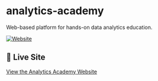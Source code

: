 # analytics-academy
Web-based platform for hands-on data analytics education.

[![Website](https://img.shields.io/website?url=https%3A%2F%2Fsebastian-jaen.github.io%2Fanalytics-academy%2F)](https://sebastian-jaen.github.io/analytics-academy/)

## 🚀 Live Site

[View the Analytics Academy Website](https://sebastian-jaen.github.io/analytics-academy/)